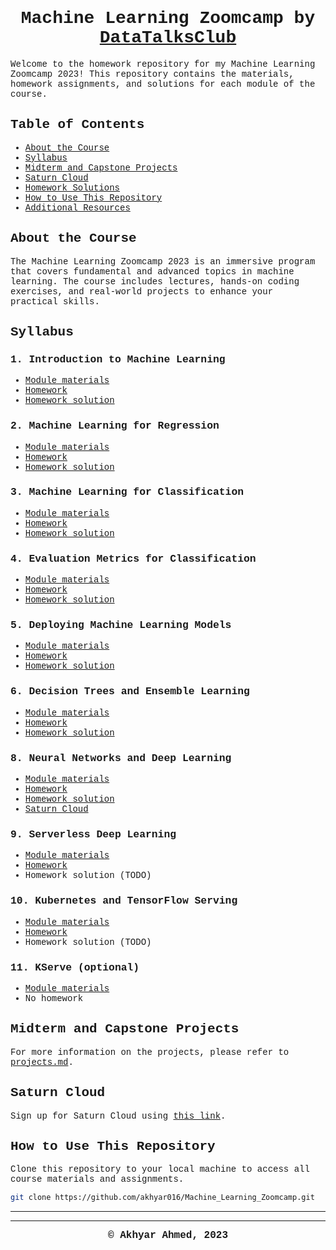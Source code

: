 <h1 align="center">
    <font face="Courier New"> 
        Machine Learning Zoomcamp by <a href="https://github.com/DataTalksClub/machine-learning-zoomcamp/tree/master">DataTalksClub</a>
    </font>
</h1> 

<font face="Courier New">
Welcome to the homework repository for my Machine Learning Zoomcamp 2023! This repository contains the materials, homework assignments, and solutions for each module of the course.

## Table of Contents

- [About the Course](#about-the-course)
- [Syllabus](#syllabus)
- [Midterm and Capstone Projects](#midterm-and-capstone-projects)
- [Saturn Cloud](#saturn-cloud)
- [Homework Solutions](#homework-solutions)
- [How to Use This Repository](#how-to-use-this-repository)
- [Additional Resources](#additional-resources)

## About the Course

The Machine Learning Zoomcamp 2023 is an immersive program that covers fundamental and advanced topics in machine learning. The course includes lectures, hands-on coding exercises, and real-world projects to enhance your practical skills.

## Syllabus

### 1. Introduction to Machine Learning

- [Module materials](https://github.com/DataTalksClub/machine-learning-zoomcamp/tree/master/01-intro)
- [Homework](https://github.com/akhyar016/Machine_Learning_Zoomcamp/blob/main/week-1/homework.md)
- [Homework solution](https://github.com/akhyar016/Machine_Learning_Zoomcamp/blob/main/week-1/ML_Zoomcamp_wk_1.ipynb)

### 2. Machine Learning for Regression

- [Module materials](https://github.com/DataTalksClub/machine-learning-zoomcamp/tree/master/02-regression)
- [Homework](https://github.com/akhyar016/Machine_Learning_Zoomcamp/blob/main/week-2/homework.md)
- [Homework solution](https://github.com/akhyar016/Machine_Learning_Zoomcamp/blob/main/week-2/ML_Zoomcamp_wk_2.ipynb)

### 3. Machine Learning for Classification

- [Module materials](https://github.com/DataTalksClub/machine-learning-zoomcamp/tree/master/03-classification)
- [Homework](https://github.com/akhyar016/Machine_Learning_Zoomcamp/blob/main/week-3/homework.md)
- [Homework solution](https://github.com/akhyar016/Machine_Learning_Zoomcamp/blob/main/week-3/ML_Zoomcamp_wk_3.ipynb)

### 4. Evaluation Metrics for Classification

- [Module materials](https://github.com/DataTalksClub/machine-learning-zoomcamp/tree/master/04-evaluation)
- [Homework](https://github.com/akhyar016/Machine_Learning_Zoomcamp/blob/main/week-4/homework.md)
- [Homework solution](https://github.com/akhyar016/Machine_Learning_Zoomcamp/blob/main/week-4/MLZoomcamp_wk_4.ipynb)

### 5. Deploying Machine Learning Models

- [Module materials](https://github.com/DataTalksClub/machine-learning-zoomcamp/tree/master/05-deployment)
- [Homework](https://github.com/akhyar016/Machine_Learning_Zoomcamp/blob/main/week-5/homework.md)
- [Homework solution](https://github.com/akhyar016/Machine_Learning_Zoomcamp/tree/main/week-5)

### 6. Decision Trees and Ensemble Learning

- [Module materials](https://github.com/DataTalksClub/machine-learning-zoomcamp/tree/master/06-trees)
- [Homework](https://github.com/akhyar016/Machine_Learning_Zoomcamp/blob/main/week-6/homework.md)
- [Homework solution](https://github.com/akhyar016/Machine_Learning_Zoomcamp/blob/main/week-6/ML_Zoomcamp_wk_6.ipynb)

### 8. Neural Networks and Deep Learning

- [Module materials](https://github.com/DataTalksClub/machine-learning-zoomcamp/tree/master/08-deep-learning)
- [Homework](https://github.com/akhyar016/Machine_Learning_Zoomcamp/blob/main/week-8/homework.md)
- [Homework solution](https://github.com/akhyar016/Machine_Learning_Zoomcamp/blob/main/week-8/ML_Zoomcamp_wk_8.ipynb)
- [Saturn Cloud](#saturn-cloud)

### 9. Serverless Deep Learning

- [Module materials](https://github.com/DataTalksClub/machine-learning-zoomcamp/tree/master/09-serverless)
- [Homework](link-to-homework)
- Homework solution (TODO)

### 10. Kubernetes and TensorFlow Serving

- [Module materials](lhttps://github.com/DataTalksClub/machine-learning-zoomcamp/tree/master/10-kubernetes)
- [Homework](link-to-homework)
- Homework solution (TODO)

### 11. KServe (optional)

- [Module materials](https://github.com/DataTalksClub/machine-learning-zoomcamp/tree/master/11-kserve)
- No homework

## Midterm and Capstone Projects

For more information on the projects, please refer to [projects.md](https://github.com/akhyar016/Machine_Learning_Zoomcamp/tree/main/mid-term).

## Saturn Cloud

Sign up for Saturn Cloud using [this link](https://bit.ly/saturn-mlzoomcamp).

## How to Use This Repository

Clone this repository to your local machine to access all course materials and assignments.

```bash
git clone https://github.com/akhyar016/Machine_Learning_Zoomcamp.git
```

</font>

---
---
<footer>
<p align="center">
<font face="Courier New" size="3"><b>&copy; Akhyar Ahmed, 2023</b></font>
</p>
</footer>